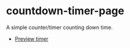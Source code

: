 # countdown-timer-page

A simple counter/timer counting down time.

 - [Preview timer](https://sandbox.jakubgania.io/timer/git)
